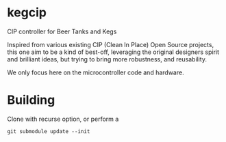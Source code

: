 # kegcip

CIP controller for Beer Tanks and Kegs

Inspired from various existing CIP (Clean In Place) Open Source projects, this one
aim to be a kind of best-off, leveraging the original designers spirit and 
brilliant ideas, but trying to bring more robustness, and reusability.

We only focus here on the microcontroller code and hardware.

# Building

Clone with recurse option, or perform a 
``` 
git submodule update --init
```